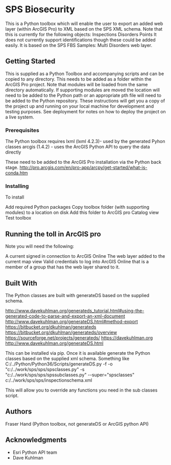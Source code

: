 # SPS Biosecurity

This is a Python toolbox which will enable the user to export an added web layer (within ArcGIS Pro) to XML based on the SPS XML schema. Note that this is currently for the following objects:
Inspections
Disorders
Points
It does not currently support identifications though these could be added easily.
It is based on the SPS FBS Samples: Multi Disorders web layer.

## Getting Started

This is supplied as a Python Toolbox and accompanying scripts and can be copied to any directory. This needs to be added as a folder within the ArcGIS Pro project. Note that modules will be loaded from the same directory automatically. If supporting modules are moved the location will need to be added to the Python path or an appropriate pth file will need to be added to the Python repository.
These instructions will get you a copy of the project up and running on your local machine for development and testing purposes. See deployment for notes on how to deploy the project on a live system.

### Prerequisites

The Python toolbox requires
lxml (lxml 4.2.3)- used by the generated Pyhon classes
arcgis (1.4.2) - uses the ArcGIS Python API to query the data directly

These need to be added to the ArcGIS Pro installation via the Python back stage.
http://pro.arcgis.com/en/pro-app/arcpy/get-started/what-is-conda.htm

### Installing

To install

Add required Python packages
Copy toolbox folder (with supporting modules) to a location on disk
Add this folder to ArcGIS pro Catalog view
Test toolbox


## Running the toll in ArcGIS pro

Note you will need the following:

A current signed in connection to ArcGIS Online
The web layer added to the current map view
Valid credentials to log into ArcGIS Online that is a member of a group that has the web layer shared to it.


## Built With

The Python classes are built with generateDS based on the supplied schema.

http://www.davekuhlman.org/generateds_tutorial.html#using-the-generated-code-to-parse-and-export-an-xml-document
http://www.davekuhlman.org/generateDS.html#method-export
https://bitbucket.org/dkuhlman/generateds
https://bitbucket.org/dkuhlman/generateds/overview
https://sourceforge.net/projects/generateds/
https://davekuhlman.org
http://www.davekuhlman.org/generateDS.html

This can be installed via pip.
Once it is available generate the Python classes based on the supplied xml schema.
Something like
C:/../Python/Python36/Scripts/generateDS.py -f -o "c:/../work/sps/sps/spsclasses.py" -s "c:/../work/sps/sps/spssubclasses.py" --super="spsclasses" c:/../work/sps/sps/inspectionschema.xml

This will allow you to override any functions you need in the sub classes script.

## Authors

Fraser Hand (Python toolbox, not generateDS or ArcGIS python API)

## Acknowledgments

* Esri Python API team
* Dave Kuhlman
